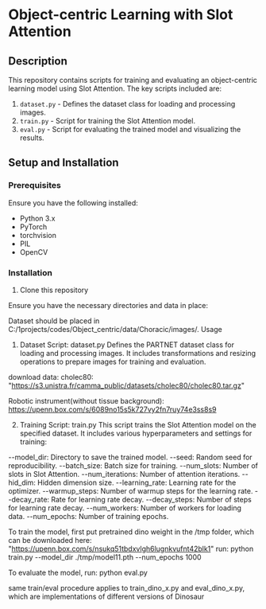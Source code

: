 # Object-centric Learning with Slot Attention

## Description

This repository contains scripts for training and evaluating an object-centric learning model using Slot Attention. The key scripts included are:

1. `dataset.py` - Defines the dataset class for loading and processing images.
2. `train.py` - Script for training the Slot Attention model.
3. `eval.py` - Script for evaluating the trained model and visualizing the results.

## Setup and Installation

### Prerequisites

Ensure you have the following installed:
- Python 3.x
- PyTorch
- torchvision
- PIL
- OpenCV

### Installation

1. Clone this repository 
 
 Ensure you have the necessary directories and data in place:

Dataset should be placed in C:/1projects/codes/Object_centric/data/Choracic/images/.
Usage
1. Dataset Script: dataset.py
Defines the PARTNET dataset class for loading and processing images. It includes transformations and resizing operations to prepare images for training and evaluation.

download data:
cholec80: "https://s3.unistra.fr/camma_public/datasets/cholec80/cholec80.tar.gz"

Robotic instrument(without tissue background):
https://upenn.box.com/s/6089no15s5k727vy2fn7ruy74e3ss8s9

2. Training Script: train.py
This script trains the Slot Attention model on the specified dataset. It includes various hyperparameters and settings for training:

--model_dir: Directory to save the trained model.
--seed: Random seed for reproducibility.
--batch_size: Batch size for training.
--num_slots: Number of slots in Slot Attention.
--num_iterations: Number of attention iterations.
--hid_dim: Hidden dimension size.
--learning_rate: Learning rate for the optimizer.
--warmup_steps: Number of warmup steps for the learning rate.
--decay_rate: Rate for learning rate decay.
--decay_steps: Number of steps for learning rate decay.
--num_workers: Number of workers for loading data.
--num_epochs: Number of training epochs.


To train the model, 
first put pretrained dino weight in the /tmp folder, which can be downloaded here: "https://upenn.box.com/s/nsukq51tbdxvlgh6lugnkvufnt42blk1"
run:
python train.py --model_dir ./tmp/model11.pth --num_epochs 1000


To evaluate the model, run:
python eval.py


same train/eval procedure applies to train_dino_x.py  and eval_dino_x.py, which are implementations of different versions of Dinosaur